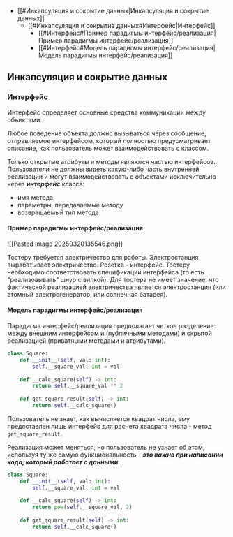 - [[#Инкапсуляция и сокрытие данных|Инкапсуляция и сокрытие данных]]
	- [[#Инкапсуляция и сокрытие данных#Интерфейс|Интерфейс]]
		- [[#Интерфейс#Пример парадигмы интерфейс/реализация|Пример парадигмы интерфейс/реализация]]
		- [[#Интерфейс#Модель парадигмы интерфейс/реализация|Модель парадигмы интерфейс/реализация]]


## Инкапсуляция и сокрытие данных
### Интерфейс 

Интерфейс определяет основные средства коммуникации между объектами. 

Любое поведение объекта должно вызываться через сообщение, отправляемое интерфейсом, который полностью предусматривает описание, как пользователь может взаимодействовать с классом.

Только открытые атрибуты и методы являются частью интерфейсов. Пользователи не должны видеть какую-либо часть внутренней реализации и могут взаимодействовать с объектами исключительно через ***интерфейс*** класса:
- имя метода
- параметры, передаваемые методу
- возвращаемый тип метода

#### Пример парадигмы интерфейс/реализация

![[Pasted image 20250320135546.png]]

Тостеру требуется электричество для работы. Электростанция вырабатывает электричество. Розетка - интерфейс. Тостеру необходимо соответствовать спецификации интерфейса (то есть "реализовывать" шнур с вилкой). Для тостера не имеет значение, что фактической реализацией электричества является электростанция (или атомный электрогенератор, или солнечная батарея). 

#### Модель парадигмы интерфейс/реализация

Парадигма интерфейс/реализация предполагает четкое разделение между внешним интерфейсом и (публичными методами) и скрытой реализацией (приватными методами и атрибутами).

```python 
class Square:
	def __init__(self, val: int):
		self.__square_val: int = val
	
	def __calc_square(self) -> int:
		return self.__square_val ** 2
	 
	def get_square_result(self) -> int:
		return self.__calc_square()
```

Пользователь не знает, как вычисляется квадрат числа, ему предоставлен лишь интерфейс для расчета квадрата числа - метод `get_square_result`.

Реализация может меняться, но пользователь не узнает об этом, используя ту же самую функциональность - ***это важно при написании кода, который работает с данными***. 

```python 
class Square:
	def __init__(self, val: int):
		self.__square_val: int = val
	
	def __calc_square(self) -> int:
		return pow(self.__square_val, 2)
	 
	def get_square_result(self) -> int:
		return self.__calc_square()
```

